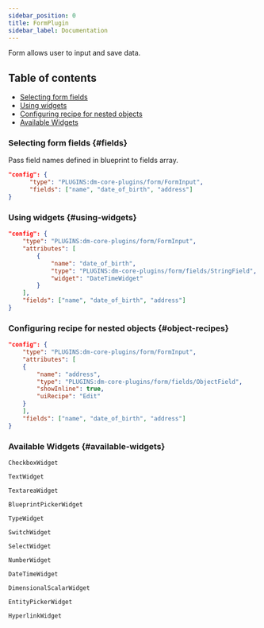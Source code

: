 ```yaml
---
sidebar_position: 0
title: FormPlugin
sidebar_label: Documentation
---
```


Form allows user to input and save data.

## Table of contents
- [Selecting form fields](#fields)
- [Using widgets](#using-widgets)
- [Configuring recipe for nested objects](#object-recipes)
- [Available Widgets](#available-widgets)


### Selecting form fields \{#fields}
Pass field names defined in blueprint to fields array.
```json {3}
"config": {
      "type": "PLUGINS:dm-core-plugins/form/FormInput",
      "fields": ["name", "date_of_birth", "address"]
}
```

### Using widgets \{#using-widgets}
```json {7}
"config": {
    "type": "PLUGINS:dm-core-plugins/form/FormInput",
    "attributes": [
        {
            "name": "date_of_birth",
            "type": "PLUGINS:dm-core-plugins/form/fields/StringField",
            "widget": "DateTimeWidget"
        }
    ],
    "fields": ["name", "date_of_birth", "address"]
}
```

### Configuring recipe for nested objects \{#object-recipes}
```json {8}
"config": {
    "type": "PLUGINS:dm-core-plugins/form/FormInput",
    "attributes": [
    {
        "name": "address",
        "type": "PLUGINS:dm-core-plugins/form/fields/ObjectField",
        "showInline": true,
        "uiRecipe": "Edit"
    }
    ],
    "fields": ["name", "date_of_birth", "address"]
}
```


### Available Widgets \{#available-widgets}
`CheckboxWidget`

`TextWidget`

`TextareaWidget`

`BlueprintPickerWidget`

`TypeWidget`

`SwitchWidget`

`SelectWidget`

`NumberWidget`

`DateTimeWidget`

`DimensionalScalarWidget`

`EntityPickerWidget`

`HyperlinkWidget`